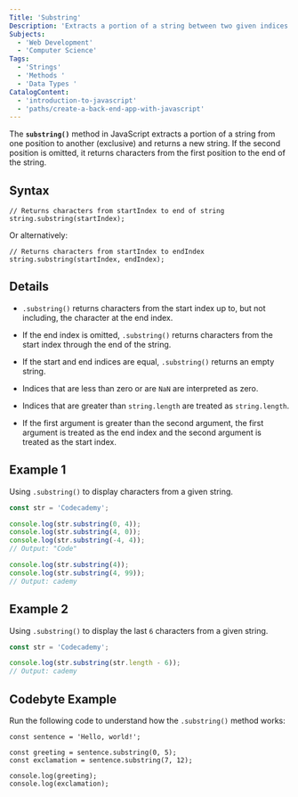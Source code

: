 ```yaml
---
Title: 'Substring'
Description: 'Extracts a portion of a string between two given indices and returns a new string. If only one index is given, it goes to the end.'
Subjects:
  - 'Web Development'
  - 'Computer Science'
Tags:
  - 'Strings'
  - 'Methods '
  - 'Data Types '
CatalogContent:
  - 'introduction-to-javascript'
  - 'paths/create-a-back-end-app-with-javascript'
---
```


The **`substring()`** method in JavaScript extracts a portion of a string from one position to another (exclusive) and returns a new string. If the second position is omitted, it returns characters from the first position to the end of the string.

## Syntax

```pseudo
// Returns characters from startIndex to end of string
string.substring(startIndex);
```

Or alternatively:

```pseudo
// Returns characters from startIndex to endIndex
string.substring(startIndex, endIndex);
```

## Details

- `.substring()` returns characters from the start index up to, but not including, the character at the end index.

- If the end index is omitted, `.substring()` returns characters from the start index through the end of the string.

- If the start and end indices are equal, `.substring()` returns an empty string.

- Indices that are less than zero or are `NaN` are interpreted as zero.

- Indices that are greater than `string.length` are treated as `string.length`.

- If the first argument is greater than the second argument, the first argument is treated as the end index and the second argument is treated as the start index.

## Example 1

Using `.substring()` to display characters from a given string.

```js
const str = 'Codecademy';

console.log(str.substring(0, 4));
console.log(str.substring(4, 0));
console.log(str.substring(-4, 4));
// Output: "Code"

console.log(str.substring(4));
console.log(str.substring(4, 99));
// Output: cademy
```

## Example 2

Using `.substring()` to display the last `6` characters from a given string.

```js
const str = 'Codecademy';

console.log(str.substring(str.length - 6));
// Output: cademy
```

## Codebyte Example

Run the following code to understand how the `.substring()` method works:

```codebyte/javascript
const sentence = 'Hello, world!';

const greeting = sentence.substring(0, 5);
const exclamation = sentence.substring(7, 12);

console.log(greeting);
console.log(exclamation);
```
